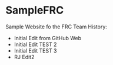 # SampleFRC
Sample Website fo the FRC Team
History:
<ul>
  <li>Initial Edit from GitHub Web</li>
  <li>Initial Edit TEST 2</li>
  <li>Initial Edit TEST 3</li>
  <li> RJ Edit2</li>
<ul>
